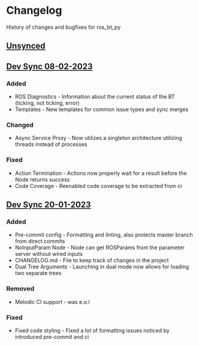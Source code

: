 # Changelog

History of changes and bugfixes for ros_bt_py

## [Unsynced]

## [Dev Sync 08-02-2023]

### Added

- ROS Diagnostics - Information about the current status of the BT (ticking, not ticking, error)
- Templates - New templates for common issue types and sync merges

### Changed

- Async Service Proxy - Now utilizes a singleton architecture utilizing threads instead of processes

### Fixed

- Action Termination - Actions now properly wait for a result before the Node returns success
- Code Coverage - Reenabled code coverage to be extracted from ci


## [Dev Sync 20-01-2023]

### Added

- Pre-commit config - Formatting and linting, also protects master branch from direct commits
- NoInputParam Node - Node can get ROSParams from the parameter server without wired inputs
- CHANGELOG.md - File to keep track of changes in the project
- Dual Tree Arguments - Launching in dual mode now allows for loading two separate trees

### Removed

- Melodic CI support - was e.o.l

### Fixed

- Fixed code styling - Fixed a lot of formatting issues noticed by introduced pre-commit and ci


[Unsynced]: https://ids-git.fzi.de/ros/ros_bt_py/compare/master...dev
[Dev Sync 08-02-2023]: https://ids-git.fzi.de/ros/ros_bt_py/compare/ba212432...6d3e71ba
[Dev Sync 20-01-2023]: https://ids-git.fzi.de/ros/ros_bt_py/commits/ba212432

<!---
## [Dev Sync DD-MM-YYYY]

### Added

- Put all Additions to the repository in here

### Changed

- Put all Changes in existing functionality here

### Deprecated

- Put all soon-to-be removed features here

### Removed

- Put all removed features here

### Fixed

- Put bugfixes here

[Dev Sync DD-MM-YYYY]: https://ids-git.fzi.de/ros/ros_bt_py/compare/OLDHASH...NEWHASH
-->
